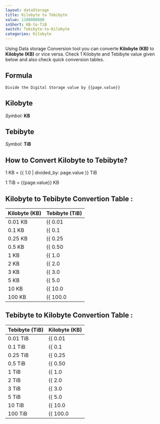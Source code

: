 ```yaml
---
layout: dataStorage
title: Kilobyte to Tebibyte
value: 1100000000
inShort: KB-to-TiB
switch: Tebibyte-to-Kilobyte
categories: Kilobyte
---
```


Using Data storage Conversion tool you can converte **Kilobyte (KB)** to **Kilobyte (KB)** or vice versa. Check 1 Kilobyte and Tebibyte value given below and also check quick conversion tables.

## Formula
`Divide the Digital Storage value by {{page.value}}`

## Kilobyte
*Symbol:* **KB**

## Tebibyte
*Symbol:* **TiB**

## How to Convert Kilobyte to Tebibyte?

1 KB = {{ 1.0 | divided_by: page.value }} TiB

1 TiB = {{page.value}} KB


## Kilobyte to Tebibyte Convertion Table :

| Kilobyte (KB) | Tebibyte (TiB) |
| ---- | ---- |
| 0.01 KB | {{ 0.01 | divided_by: page.value }} TiB |
| 0.1 KB | {{ 0.1 | divided_by: page.value }} TiB |
| 0.25 KB | {{ 0.25 | divided_by: page.value }} TiB |
| 0.5 KB | {{ 0.50 | divided_by: page.value }} TiB |
| 1 KB | {{ 1.0 | divided_by: page.value }} TiB |
| 2 KB | {{ 2.0 | divided_by: page.value }} TiB |
| 3 KB | {{ 3.0 | divided_by: page.value }} TiB |
| 5 KB | {{ 5.0 | divided_by: page.value }} TiB |
| 10 KB | {{ 10.0 | divided_by: page.value }} TiB |
| 100 KB | {{ 100.0 | divided_by: page.value }} TiB |

## Tebibyte to Kilobyte Convertion Table :

| Tebibyte (TiB) | Kilobyte (KB) |
| ---- | ---- |
| 0.01 TiB | {{ 0.01 | times: page.value }} KB |
| 0.1 TiB | {{ 0.1 | times: page.value }} KB |
| 0.25 TiB | {{ 0.25 | times: page.value }} KB |
| 0.5 TiB | {{ 0.50 | times: page.value }} KB |
| 1 TiB | {{ 1.0 | times: page.value }} KB |
| 2 TiB | {{ 2.0 | times: page.value }} KB |
| 3 TiB | {{ 3.0 | times: page.value }} KB |
| 5 TiB | {{ 5.0 | times: page.value }} KB |
| 10 TiB | {{ 10.0 | times: page.value }} KB |
| 100 TiB | {{ 100.0 | times: page.value }} KB |


<script>
document.getElementById('selectInput')[4].selected = true
document.getElementById('selectOutput')[17].selected = true
</script>
